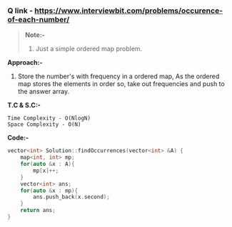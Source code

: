 ### Q link - https://www.interviewbit.com/problems/occurence-of-each-number/

> **Note:-**
> 1. Just a simple ordered map problem.

**Approach:-**
1. Store the number's with frequency in a ordered map, As the ordered map stores the elements in order so, take out frequencies and push to the answer array.

**T.C & S.C:-**  
```
Time Complexity - O(NlogN) 
Space Complexity - O(N)
```

**Code:-**
```c++
vector<int> Solution::findOccurrences(vector<int> &A) {
    map<int, int> mp;
    for(auto &x : A){
        mp[x]++;
    }
    vector<int> ans;
    for(auto &x : mp){
        ans.push_back(x.second);
    }
    return ans;
}

```